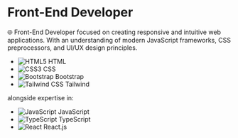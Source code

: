 # Front-End Developer

🌐 Front-End Developer focused on creating responsive and intuitive web applications. With an understanding of modern JavaScript frameworks, CSS preprocessors, and UI/UX design principles.

- ![HTML5](https://img.shields.io/badge/-HTML5-E34F26?style=flat&logo=html5&logoColor=white) HTML
- ![CSS3](https://img.shields.io/badge/-CSS3-1572B6?style=flat&logo=css3&logoColor=white) CSS
- ![Bootstrap](https://img.shields.io/badge/-Bootstrap-7952B3?style=flat&logo=bootstrap&logoColor=white) Bootstrap
- ![Tailwind CSS](https://img.shields.io/badge/-TailwindCSS-06B6D4?style=flat&logo=tailwindcss&logoColor=white) Tailwind
 

alongside expertise in:
- ![JavaScript](https://img.shields.io/badge/-JavaScript-F7DF1E?style=flat&logo=javascript&logoColor=black) JavaScript
- ![TypeScript](https://img.shields.io/badge/-TypeScript-3178C6?style=flat&logo=typescript&logoColor=white) TypeScript
- ![React](https://img.shields.io/badge/-React-61DAFB?style=flat&logo=react&logoColor=black) React.js
  






